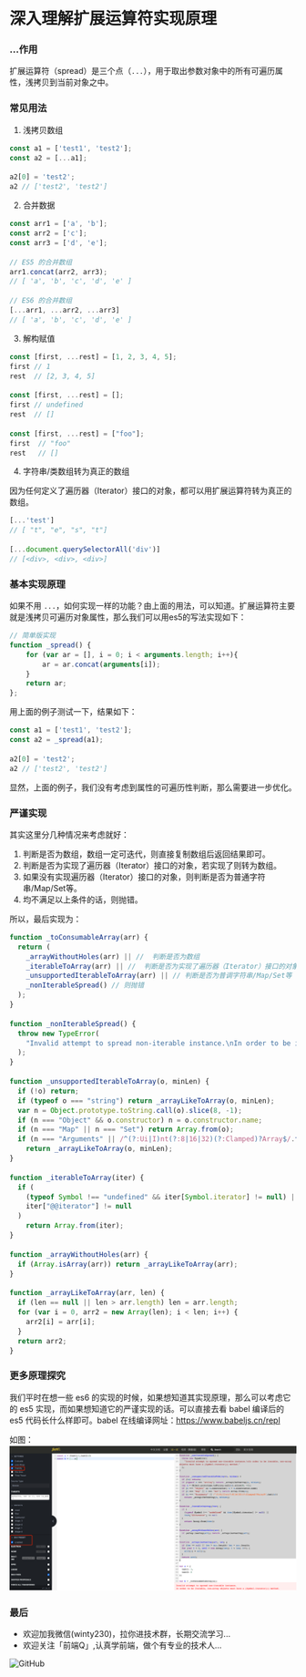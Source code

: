 # 深入理解扩展运算符实现原理

### ...作用

扩展运算符（spread）是三个点（`...`），用于取出参数对象中的所有可遍历属性，浅拷贝到当前对象之中。

### 常见用法

1. 浅拷贝数组
```js
const a1 = ['test1', 'test2'];
const a2 = [...a1];

a2[0] = 'test2';
a2 // ['test2', 'test2']
```

2. 合并数据

```js
const arr1 = ['a', 'b'];
const arr2 = ['c'];
const arr3 = ['d', 'e'];

// ES5 的合并数组
arr1.concat(arr2, arr3);
// [ 'a', 'b', 'c', 'd', 'e' ]

// ES6 的合并数组
[...arr1, ...arr2, ...arr3]
// [ 'a', 'b', 'c', 'd', 'e' ]
```
3. 解构赋值

```js
const [first, ...rest] = [1, 2, 3, 4, 5];
first // 1
rest  // [2, 3, 4, 5]

const [first, ...rest] = [];
first // undefined
rest  // []

const [first, ...rest] = ["foo"];
first  // "foo"
rest   // []
```
4. 字符串/类数组转为真正的数组

因为任何定义了遍历器（Iterator）接口的对象，都可以用扩展运算符转为真正的数组。

```js
[...'test']
// [ "t", "e", "s", "t"]

[...document.querySelectorAll('div')]
// [<div>, <div>, <div>]
```

### 基本实现原理

如果不用 `...`，如何实现一样的功能？由上面的用法，可以知道。扩展运算符主要就是浅拷贝可遍历对象属性，那么我们可以用es5的写法实现如下：

```js
// 简单版实现
function _spread() {
    for (var ar = [], i = 0; i < arguments.length; i++){
        ar = ar.concat(arguments[i]);
    }
    return ar;
};
```

用上面的例子测试一下，结果如下：
```js
const a1 = ['test1', 'test2'];
const a2 = _spread(a1);

a2[0] = 'test2';
a2 // ['test2', 'test2']
```

显然，上面的例子，我们没有考虑到属性的可遍历性判断，那么需要进一步优化。

### 严谨实现

其实这里分几种情况来考虑就好：
1. 判断是否为数组，数组一定可迭代，则直接复制数组后返回结果即可。
2. 判断是否为实现了遍历器（Iterator）接口的对象，若实现了则转为数组。
3. 如果没有实现遍历器（Iterator）接口的对象，则判断是否为普通字符串/Map/Set等。
4. 均不满足以上条件的话，则抛错。

所以，最后实现为：

```js
function _toConsumableArray(arr) {
  return (
    _arrayWithoutHoles(arr) || //  判断是否为数组
    _iterableToArray(arr) || //  判断是否为实现了遍历器（Iterator）接口的对象
    _unsupportedIterableToArray(arr) || // 判断是否为普调字符串/Map/Set等
    _nonIterableSpread() // 则抛错
  );
}

function _nonIterableSpread() {
  throw new TypeError(
    "Invalid attempt to spread non-iterable instance.\nIn order to be iterable, non-array objects must have a [Symbol.iterator]() method."
  );
}

function _unsupportedIterableToArray(o, minLen) {
  if (!o) return;
  if (typeof o === "string") return _arrayLikeToArray(o, minLen);
  var n = Object.prototype.toString.call(o).slice(8, -1);
  if (n === "Object" && o.constructor) n = o.constructor.name;
  if (n === "Map" || n === "Set") return Array.from(o);
  if (n === "Arguments" || /^(?:Ui|I)nt(?:8|16|32)(?:Clamped)?Array$/.test(n))
    return _arrayLikeToArray(o, minLen);
}

function _iterableToArray(iter) {
  if (
    (typeof Symbol !== "undefined" && iter[Symbol.iterator] != null) ||
    iter["@@iterator"] != null
  )
    return Array.from(iter);
}

function _arrayWithoutHoles(arr) {
  if (Array.isArray(arr)) return _arrayLikeToArray(arr);
}

function _arrayLikeToArray(arr, len) {
  if (len == null || len > arr.length) len = arr.length;
  for (var i = 0, arr2 = new Array(len); i < len; i++) {
    arr2[i] = arr[i];
  }
  return arr2;
}
```

### 更多原理探究

我们平时在想一些 es6 的实现的时候，如果想知道其实现原理，那么可以考虑它的 es5 实现，而如果想知道它的严谨实现的话。可以直接去看 babel 编译后的 es5 代码长什么样即可。babel 在线编译网址：https://www.babeljs.cn/repl

如图：
![Github](https://raw.githubusercontent.com/LuckyWinty/blog/master/markdown/JavaScript/spread.png)

### 最后
+ 欢迎加我微信(winty230)，拉你进技术群，长期交流学习...
+ 欢迎关注「前端Q」,认真学前端，做个有专业的技术人...

![GitHub](https://raw.githubusercontent.com/LuckyWinty/blog/master/images/qrcode/%E4%BA%8C%E7%BB%B4%E7%A0%81%E7%BE%8E%E5%8C%96%202.png)